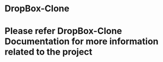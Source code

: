 # DropBox-Clone

# Please refer DropBox-Clone Documentation for more information related to the project
